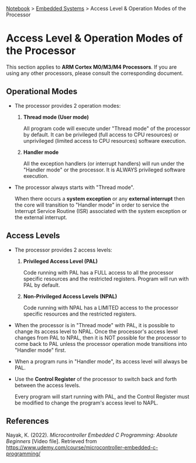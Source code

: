 <a href="../">Notebook</a> > <a href="./">Embedded Systems</a> > Access Level & Operation Modes of the Processor

# Access Level & Operation Modes of the Processor

This section applies to **ARM Cortex M0/M3/M4 Processors**. If you are using any other processors, please consult the corresponding document.



## Operational Modes

* The processor provides 2 operation modes:

  1. **Thread mode (User mode)**

     All program code will execute under "Thread mode" of the processor by default. It can be privileged (full access to CPU resources) or unprivileged (limited access to CPU resources) software execution.

  2. **Handler mode**

     All the exception handlers (or interrupt handlers) will run under the "Handler mode" or the processor. It is ALWAYS privileged software execution.

* The processor always starts with "Thread mode".

  When there occurs a **system exception** or any **external interrupt** then the core will transition to "Handler mode" in order to service the Interrupt Service Routine (ISR) associated with the system exception or the external interrupt.



## Access Levels

* The processor provides 2 access levels:

  1. **Privileged Access Level (PAL)**

     Code running with PAL has a FULL access to all the processor specific resources and the restricted registers. Program will run with PAL by default.

  2. **Non-Privileged Access Levels (NPAL)**

     Code running with NPAL has a LIMITED access to the processor specific resources and the restricted registers.

* When the processor is in "Thread mode" with PAL, it is possible to change its access level to NPAL. Once the processor's access level changes from PAL to NPAL, then it is NOT possible for the processor to come back to PAL unless the processor operation mode transitions into "Handler mode" first.

* When a program runs in "Handler mode", its access level will always be PAL.

* Use the **Control Register** of the processor to switch back and forth between the access levels.

  Every program will start running with PAL, and the Control Register must be modified to change the program's access level to NAPL.





## References

Nayak, K. (2022). *Microcontroller Embedded C Programming: Absolute Beginners* [Video file]. Retrieved from  https://www.udemy.com/course/microcontroller-embedded-c-programming/
